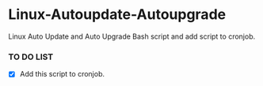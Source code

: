 # Linux-Autoupdate-Autoupgrade
Linux Auto Update and Auto Upgrade Bash script and add script to cronjob.

### TO DO LIST
- [x] Add this script to cronjob.
